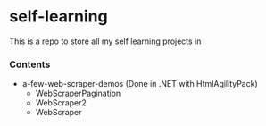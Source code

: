 # self-learning
This is a repo to store all my self learning projects in


### Contents

- a-few-web-scraper-demos (Done in .NET with HtmlAgilityPack)
  - WebScraperPagination
  - WebScraper2
  - WebScraper

